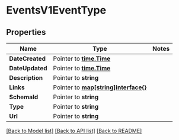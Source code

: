 # EventsV1EventType

## Properties
Name | Type | Notes
------------ | ------------- | -------------
**DateCreated** | Pointer to [**time.Time**](time.Time.md) | 
**DateUpdated** | Pointer to [**time.Time**](time.Time.md) | 
**Description** | Pointer to **string** | 
**Links** | Pointer to [**map[string]interface{}**](.md) | 
**SchemaId** | Pointer to **string** | 
**Type** | Pointer to **string** | 
**Url** | Pointer to **string** | 

[[Back to Model list]](../README.md#documentation-for-models) [[Back to API list]](../README.md#documentation-for-api-endpoints) [[Back to README]](../README.md)


